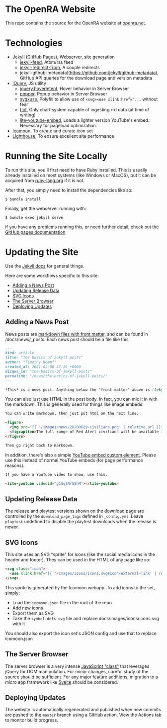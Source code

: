 # The OpenRA Website

This repo contains the source for the OpenRA website at [openra.net](https://openra.net).

# Technologies

- [Jekyll](https://jekyllrb.com/) ([GitHub Pages](https://pages.github.com/)), Webserver, site generation
  - [jekyll-feed](https://github.com/jekyll/jekyll-feed), Atom/rss feed
  - [jekyll-redirect-from](https://github.com/jekyll/jekyll-redirect-from), A couple redirects
  - jekyll-github-metadata](https://github.com/jekyll/github-metadata), GitHub API queries for the download page and version metadata
- [jQuery](https://jquery.com/), JS utility
  - [jquery.hoverintent](https://briancherne.github.io/jquery-hoverIntent/), Hover behavior in Server Browser
  - [popper](https://popper.js.org/), Popup behavior in Server Browser
  - [svgxuse](https://github.com/Keyamoon/svgxuse), Polyfill to allow use of `<svg><use xlink:href="...` without fear
  - [flot](https://www.flotcharts.org/), Only chart system capable of ingesting rrd data (at time of writing)
  - [lite-youtube-embed](https://github.com/paulirish/lite-youtube-embed), Loads a lighter version YouTube's embed. Necessary for pageload optimization.
- [Icomoon](https://icomoon.io/), To create and curate icon set
- [Lighthouse](https://developers.google.com/web/tools/lighthouse/), To ensure excellent site performance

# Running the Site Locally

To run this site, you'll first need to have Ruby installed. This is usually already installed on most systems (like Windows or MacOS), but it can be acquired from [ruby-lang.org](https://www.ruby-lang.org/en/) if it is not.

After that, you simply need to install the dependencies like so:

```
$ bundle install
```

Finally, get the webserver running with:

```
$ bundle exec jekyll serve
```

If you have any problems running this, or need further detail, check out the [GitHub pages documentation](https://docs.github.com/en/github/working-with-github-pages/testing-your-github-pages-site-locally-with-jekyll#building-your-site-locally).



# Updating the Site

Use the [Jekyll docs](https://jekyllrb.com/docs/) for general things.

Here are some workflows specific to this site:
- [Adding a News Post](#adding-a-news-post)
- [Updating Release Data](#updating-release-data)
- [SVG Icons](#svg-icons)
- [The Server Browser](#the-server-browser)
- [Deploying Updates](#deploying-updates)

## Adding a News Post

News posts are [markdown files with front matter](https://jekyllrb.com/docs/posts/), and can be found in /docs/news/_posts. Each news post should be a file like this:

```md
---
kind: article
title: "The basics of Jekyll posts"
author: "Timothy Kempf"
created_at: 2021-02-06 17:26 +0000
disqus_id: "the-basics-of-jekyll-posts"
permalink: "/news/the-basics-of-jekyll-posts/"
---

*This* is a news post. Anything below the "front matter" above is [Jekyll style markdown](https://www.markdownguide.org/tools/jekyll/).

```

You can also just use HTML in the post body. In fact, you can mix it in with the markdown. This is generally used for things like image embeds:

```md
You can write markdown, then just put html on the next line.

<figure>
  <img src="{{ '/images/news/20200629-civilians.png' | relative_url }}" loading="lazy" alt="Red Alert civilians" />
  <figcaption>The full range of Red Alert civilians will be available in the next OpenRA release thanks to details learned from the C&C Remastered Collection source code release.</figcaption>
</figure>

Then go right back to markdown.
```

In addition, there's also a simple [YouTube embed custom element](https://github.com/paulirish/lite-youtube-embed). Please use this instead of normal YouTube embeds (for page performance reasons).

```md
If you have a YouTube video to show, use this.

<lite-youtube videoid="g1Sq1Nr58hM"></lite-youtube>
```

## Updating Release Data

The release and playtest versions shown on the download page are controlled by the `download_page_tags` defined in `_config.yml`.
Leave `playtest` undefined to disable the playtest downloads when the release is newer.

## SVG Icons

This site uses an SVG "sprite" for icons (like the social media icons in the header and footer). They can be used in the HTML of any page like so:

```html
<svg class="icon">
  <use xlink:href="{{ '/images/icons/icons.svg#icon-external-link' | relative_url }}"></use>
</svg>
```

This sprite is generated by the Icomoon webapp. To add icons to the set, simply:

- Load the `icomoon.json` file in the root of the repo
- Add new icons
- Export them as SVG
- Take the `symbol-defs.svg` file and replace docs/images/icons/icons.svg with it

You should also export the icon set's JSON config and use that to replace icomoon.json

## The Server Browser

The server browser is a very intense [JavaScript "class"](https://developer.mozilla.org/en-US/docs/Glossary/Constructor) that leverages jQuery for DOM manipulation. For minor changes, careful study of the source should be sufficient. For any major feature additions, migration to a micro app framework like [Svelte](https://svelte.dev/) should be considered.

## Deploying Updates

The website is automatically regenerated and published when new commits are pushed to the `master` branch using a GitHub action. View the Actions tab to monitor build progress.